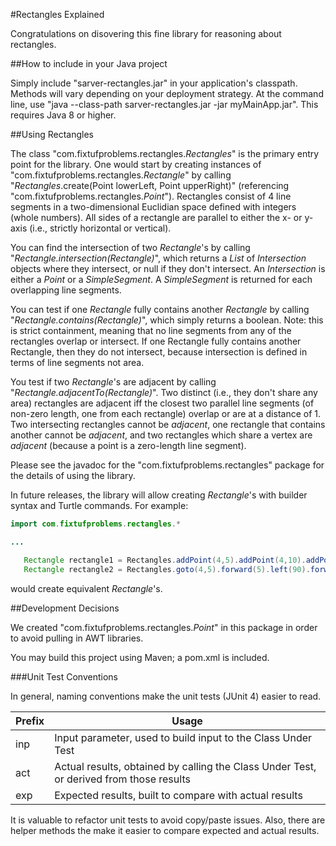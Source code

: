 #Rectangles Explained

Congratulations on disovering this fine library for reasoning about rectangles.

##How to include in your Java project

Simply include "sarver-rectangles.jar" in your application's classpath. Methods will vary depending on your deployment strategy. At the command line, use "java --class-path sarver-rectangles.jar -jar myMainApp.jar". This requires Java 8 or higher.

##Using Rectangles

The class "com.fixtufproblems.rectangles.*Rectangles*" is the primary entry point for the library. One would start by creating instances of "com.fixtufproblems.rectangles.*Rectangle*" by calling "*Rectangles*.create(Point lowerLeft, Point upperRight)" (referencing "com.fixtufproblems.rectangles.*Point*"). Rectangles consist of 4 line segments in a two-dimensional Euclidian space defined with integers (whole numbers). All sides of a rectangle are parallel to either the x- or y-axis (i.e., strictly horizontal or vertical).

You can find the intersection of two *Rectangle*'s by calling "*Rectangle.intersection(Rectangle)*", which returns a *List* of *Intersection* objects where they intersect, or null if they don't intersect. An *Intersection* is either a *Point* or a *SimpleSegment*. A *SimpleSegment* is returned for each overlapping line segments.

You can test if one *Rectangle* fully contains another *Rectangle* by calling "*Rectangle.contains(Rectangle)*", which simply returns a boolean. Note: this is strict containment, meaning that no line segments from any of the rectangles overlap or intersect.
If one Rectangle fully contains another Rectangle, then they do not intersect, because intersection is defined in terms of line segments not area.

You test if two *Rectangle*'s are adjacent by calling "*Rectangle.adjacentTo(Rectangle)*". Two distinct (i.e., they don't share any area) rectangles are adjacent iff the closest two parallel line segments (of non-zero length, one from each rectangle) overlap or are at a distance of 1. Two intersecting rectangles cannot be *adjacent*, one rectangle that contains another cannot be *adjacent*, and two rectangles which share a vertex are *adjacent* (because a point is a zero-length line segment).

Please see the javadoc for the "com.fixtufproblems.rectangles" package for the details of using the library.

In future releases, the library will allow creating *Rectangle*'s with builder syntax and Turtle commands. For example:

 ```java
 import com.fixtufproblems.rectangles.*
 
 ...
 
 	Rectangle rectangle1 = Rectangles.addPoint(4,5).addPoint(4,10).addPoint(8,10).addPoint(8,5).build();
 	Rectangle rectangle2 = Rectangles.goto(4,5).forward(5).left(90).forward(4).left(90).forward(5).build();
 ```
 
 would create equivalent *Rectangle*'s.

##Development Decisions

We created "com.fixtufproblems.rectangles.*Point*" in this package in order to avoid pulling in AWT libraries.

You may build this project using Maven; a pom.xml is included.

###Unit Test Conventions

In general, naming conventions make the unit tests (JUnit 4) easier to read.

| Prefix | Usage |
| ---------| -------- |
| inp | Input parameter, used to build input to the Class Under Test |
| act | Actual results, obtained by calling the Class Under Test, or derived from those results |
| exp | Expected results, built to compare with actual results |

It is valuable to refactor unit tests to avoid copy/paste issues. Also, there are helper methods the make it easier to compare expected and actual results. 